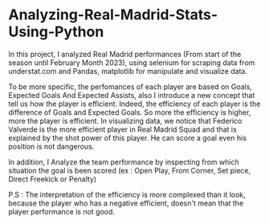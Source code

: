 # Analyzing-Real-Madrid-Stats-Using-Python

In this project, I analyzed Real Madrid performances (From start of the season until February Month 2023), using selenium for scraping data from understat.com 
and Pandas, matplotlib for manipulate and visualize data.

To be more specific, the perfomances of each player are based on Goals, Expected Goals And Expected Assists, also I introduce a new concept that tell us how the player is efficient. Indeed, the efficiency of each player is the difference of Goals and Expected Goals. So more the efficiency is higher, more the player is efficient.
In visualizing data, we notice that Federico Valverde is the more efficient player in Real Madrid Squad and that is explained by the shot power of this player. He can score a goal even his position is not dangerous.

In addition, I Analyze the team performance by inspecting from which situation the goal is been scored (ex : Open Play, From Corner, Set piece, Direct Freekick or Penalty)

P.S : The interpretation of the efficiency is more complexed than it look, because the player who has a negative efficient, doesn't mean that the player performance is not good.

